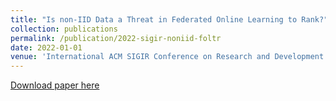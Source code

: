 ```yaml
---
title: "Is non-IID Data a Threat in Federated Online Learning to Rank?"
collection: publications
permalink: /publication/2022-sigir-noniid-foltr
date: 2022-01-01
venue: 'International ACM SIGIR Conference on Research and Development in Information Retrieval (SIGIR)'
---
```


[Download paper here]()

